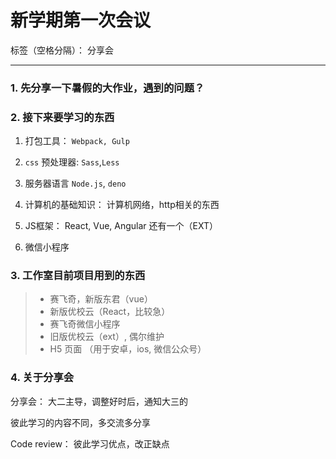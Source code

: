 ﻿# 新学期第一次会议

标签（空格分隔）： 分享会

---
### 1. 先分享一下暑假的大作业，遇到的问题？

### 2. 接下来要学习的东西

1. 打包工具： `Webpack, Gulp`

2. `css` 预处理器: `Sass`,`Less`
 
3. 服务器语言 `Node.js`, `deno`
 
4. 计算机的基础知识： 计算机网络，http相关的东西

5. JS框架： React, Vue, Angular 还有一个（EXT）

6. 微信小程序

### 3. 工作室目前项目用到的东西
> * 赛飞奇，新版东君（vue）
> * 新版优校云（React，比较急）
> * 赛飞奇微信小程序
> * 旧版优校云（ext）, 偶尔维护
> * H5 页面 （用于安卓，ios, 微信公众号）

 
### 4. 关于分享会

分享会： 大二主导，调整好时后，通知大三的

彼此学习的内容不同，多交流多分享

Code review： 彼此学习优点，改正缺点





